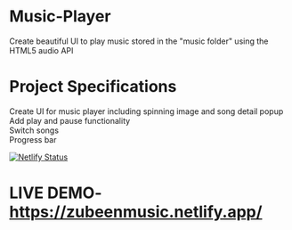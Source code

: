 # Music-Player

Create beautiful UI to play music stored in the "music folder" using the HTML5 audio API

# Project Specifications

Create UI for music player including spinning image and song detail popup <br />
Add play and pause functionality <br />
Switch songs <br />
Progress bar <br />

[![Netlify Status](https://api.netlify.com/api/v1/badges/db4c1e38-3eb9-4a09-80c3-e85bb9a0cafe/deploy-status)](https://app.netlify.com/sites/zubeenmusic/deploys) <br />
# LIVE DEMO-https://zubeenmusic.netlify.app/
